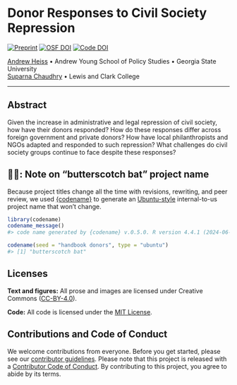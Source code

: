 

<!-- README.md is generated from README.qmd. Please edit that file -->

# Donor Responses to Civil Society Repression

<!-- badges: start -->

[![Preprint](https://img.shields.io/badge/Preprint-10.31235%2Fosf.io%2F9gmhp-blue)](https://doi.org/10.31235/osf.io/9gmhp)
[![OSF
DOI](https://img.shields.io/badge/OSF-10.17605%2FOSF.IO%2FR97Y3-blue)](https://doi.org/10.17605/OSF.IO/R97Y3)
[![Code
DOI](https://img.shields.io/badge/Code-10.5281%2Fzenodo.14038467-blue)](https://doi.org/10.5281/zenodo.14038467)
<!-- badges: end -->

[Andrew Heiss](https://www.andrewheiss.com/) • Andrew Young School of
Policy Studies • Georgia State University  
[Suparna Chaudhry](https://www.suparnachaudhry.com/) • Lewis and Clark
College

------------------------------------------------------------------------

## Abstract

Given the increase in administrative and legal repression of civil
society, how have their donors responded? How do these responses differ
across foreign government and private donors? How have local
philanthropists and NGOs adapted and responded to such repression? What
challenges do civil society groups continue to face despite these
responses?

## 🍬🦇: Note on “butterscotch bat” project name

Because project titles change all the time with revisions, rewriting,
and peer review, we used [{codename}](http://svmiller.com/codename/) to
generate an [Ubuntu-style](https://wiki.ubuntu.com/DevelopmentCodeNames)
internal-to-us project name that won’t change.

``` r
library(codename)
codename_message()
#> code name generated by {codename} v.0.5.0. R version 4.4.1 (2024-06-14).

codename(seed = "handbook donors", type = "ubuntu")
#> [1] "butterscotch bat"
```

## Licenses

**Text and figures:** All prose and images are licensed under Creative
Commons ([CC-BY-4.0](http://creativecommons.org/licenses/by/4.0/)).

**Code:** All code is licensed under the [MIT License](LICENSE.md).

## Contributions and Code of Conduct

We welcome contributions from everyone. Before you get started, please
see our [contributor guidelines](CONTRIBUTING.md). Please note that this
project is released with a [Contributor Code of
Conduct](https://contributor-covenant.org/version/2/0/CODE_OF_CONDUCT.html).
By contributing to this project, you agree to abide by its terms.
